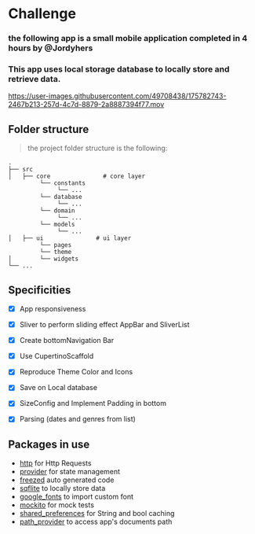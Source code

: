 # Challenge

### the following app is a small mobile application completed in 4 hours by @Jordyhers
### This app uses local storage database to locally store and retrieve data.

https://user-images.githubusercontent.com/49708438/175782743-2467b213-257d-4c7d-8879-2a8887394f77.mov



## Folder structure

> the project folder structure is the following:

    .
    ├── src                    
    │   ├── core               # core layer
             └── constants
                  └── ...
             └── database
                  └── ...
             └── domain
                  └── ...
             └── models
                  └── ...
    │   ├── ui               # ui layer
             └── pages
             └── theme
    │        └── widgets
    └── ...

## Specificities

- [x] App responsiveness

- [x] Sliver to perform sliding effect AppBar and SliverList

- [x] Create bottomNavigation Bar 

- [x] Use CupertinoScaffold 

- [x] Reproduce Theme Color and Icons

- [x] Save on Local database 

- [x] SizeConfig and Implement Padding in bottom

- [x] Parsing (dates and genres from list)

## Packages in use

- [http](https://pub.dev/packages/http) for Http Requests
- [provider](https://pub.dev/packages/provider) for state management
- [freezed](https://pub.dev/packages/freezed) auto generated code
- [sqflite](https://pub.dev/packages/sqflite) to locally store data
- [google_fonts](https://pub.dev/packages/google_font) to import custom font
- [mockito](https://pub.dev/packages/mockito) for mock tests
- [shared_preferences](https://pub.dev/packages/shared_preferences) for String and bool caching
- [path_provider](https://pub.dev/packages/path_provider) to access app's documents path



